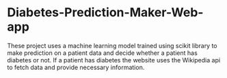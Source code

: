 # Diabetes-Prediction-Maker-Web-app
These project uses a machine learning model trained using scikit library to make prediction on a patient data and decide whether a patient has diabetes or not. If a patient has diabetes the website uses the Wikipedia api to fetch data and provide necessary information.  
